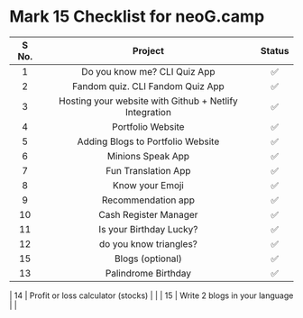 # Mark 15 Checklist for neoG.camp

| S No. |                        Project                         | Status |
| :---: | :----------------------------------------------------: | :----: |
|   1   |              Do you know me? CLI Quiz App              |   ✅   |
|   2   |            Fandom quiz. CLI Fandom Quiz App            |   ✅   |
|   3   | Hosting your website with Github + Netlify Integration |   ✅   |
|   4   |                   Portfolio Website                    |   ✅   |
|   5   |           Adding Blogs to Portfolio Website            |   ✅   |
|   6   |                   Minions Speak App                    |   ✅   |
|   7   |                  Fun Translation App                   |   ✅   |
|   8   |                    Know your Emoji                     |   ✅   |
|   9   |                   Recommendation app                   |   ✅   |
|  10   |                 Cash Register Manager                  |   ✅   |
|  11   |                Is your Birthday Lucky?                 |   ✅   |
|  12   |                 do you know triangles?                 |   ✅   |
|  15   |                    Blogs (optional)                    |   ✅   |
|  13   |                  Palindrome Birthday                   |   ✅   |

| 14 | Profit or loss calculator (stocks) | |
| 15 | Write 2 blogs in your language | |
